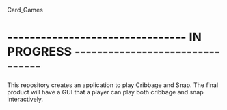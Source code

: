 Card_Games

# -------------------------------- IN PROGRESS --------------------------------

This repository creates an application to play Cribbage and Snap. The final product will have a GUI that a player can play both cribbage and snap interactively.  
